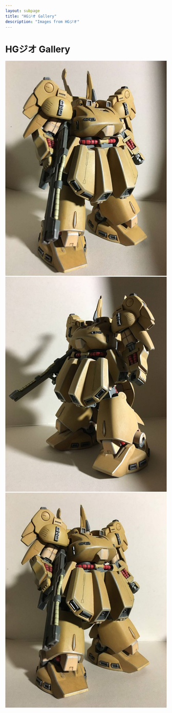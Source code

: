 ```yaml
---
layout: subpage
title: "HGジオ Gallery"
description: "Images from HGジオ"
---
```


# HGジオ Gallery

![345](HGジオ/345.JPG)
![346](HGジオ/346.JPG)
![347](HGジオ/347.JPG)
